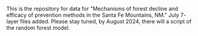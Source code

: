 This is the repository for data for "Mechanisms of forest decline and efficacy of prevention methods in the Santa Fe Mountains, NM." 
July 7- layer files added. 
Please stay tuned, by August 2024, there will a script of the random forest model. 

